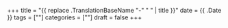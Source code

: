 +++ 
title = "{{ replace .TranslationBaseName "-" " " | title }}"
date = {{ .Date }}
tags = [""]
categories = [""]
draft = false
+++